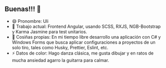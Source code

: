 ## Buenas!!! 👋

- 😄 Pronombre: Uli
- 🔭 Trabajo actual: Frontend Angular, usando SCSS, RXJS, NGB-Bootstrap y Karma Jasmine para test unitarios.
- 🌱 Cosiñas propias: En mi tiempo libre desarrollo una aplicación con C# y Windows Forms que busca aplicar configuraciones a proyectos de un solo tiro, tales como Husky, Prettier, Eslint, etc.
- ⚡ Datos de color: Hago danza clásica, me gusta dibujar y en ratos de mucha ansiedad agarro la guitarra para calmar.

